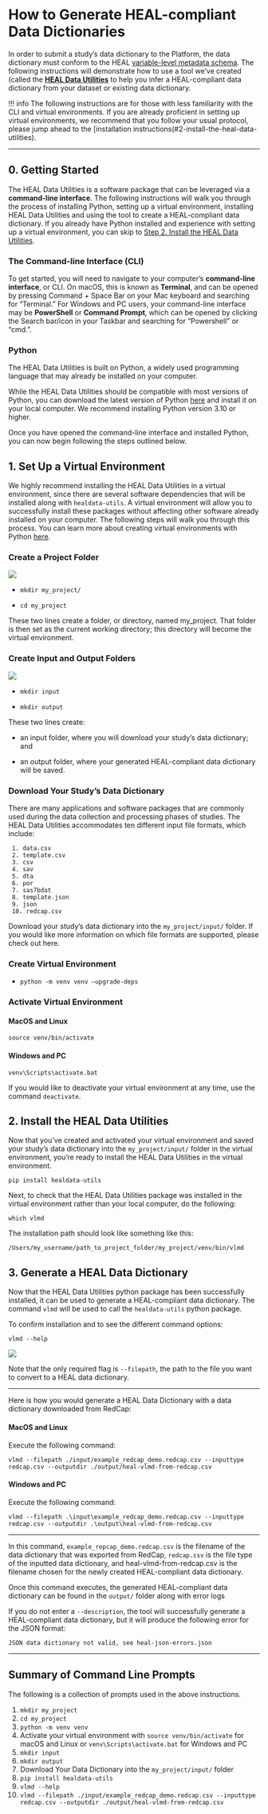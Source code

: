 # How to Generate HEAL-compliant Data Dictionaries

In order to submit a study’s data dictionary to the Platform, the data dictionary must conform to the HEAL [variable-level metadata schema](https://github.com/HEAL/heal-metadata-schemas/tree/variable-level-metadata/variable-level-metadata-schema). The following instructions will demonstrate how to use a tool we’ve created (called the [**HEAL Data Utilities**](https://pypi.org/project/healdata-utils/) to help you infer a HEAL-compliant data dictionary from your dataset or existing data dictionary.


!!! info
     The following instructions are for those with less familiarity with the CLI and virtual environments. If you are already proficient in setting up virtual environments, we recommend that you follow your usual protocol, please jump ahead to the [installation instructions(#2-install-the-heal-data-utilities). 

---

## 0. Getting Started 

The HEAL Data Utilities is a software package that can be leveraged via a **command-line interface**. The following instructions will walk you through the process of installing Python, setting up a virtual environment, installing HEAL Data Utilities and using the tool to create a HEAL-compliant data dictionary. If you already have Python installed and experience with  setting up a virtual environment, you can skip to  [Step 2. Install the HEAL Data Utilities](#2-install-the-heal-data-utilities).

### The Command-line Interface (CLI)

To get started, you will need to navigate to your computer’s **command-line interface**, or CLI. On macOS, this is known as **Terminal**, and can be opened by pressing Command + Space Bar on your Mac keyboard and searching for “Terminal.” For Windows and PC users, your command-line interface may be **PowerShell** or **Command Prompt**, which can be opened by clicking the Search bar/icon in your Taskbar and searching for “Powershell” or “cmd.”. 

### Python

The HEAL Data Utilities is built on Python, a widely used programming language that may   already be installed on your computer.

While the HEAL Data Utilities should be compatible with most versions of Python, you can download the latest version of Python [here](https://www.python.org/downloads/) and install it on your local computer. We recommend installing Python version 3.10 or higher. 

Once you have opened the command-line interface and installed Python, you can now begin following the steps outlined below. 

## 1. Set Up a Virtual Environment

We highly recommend installing the HEAL Data Utilities in a virtual environment, since there are several software dependencies that will be installed along with `healdata-utils`. A virtual environment will allow you to successfully install these packages without affecting other software already installed on your computer. The following steps will walk you through this process. You can learn more about creating virtual environments with Python [here](https://docs.python.org/3/library/venv.html).  


### Create a Project Folder

![](../img/create_project_folder.gif)

- `mkdir my_project/`

- `cd my_project `

These two lines create a folder, or directory, named my_project. That folder is then set as the current working directory; this directory will become the virtual environment. 

### Create Input and Output Folders

![](../img/create_inputoutput.gif)

- `mkdir input`

- `mkdir output`

These two lines create:

- an input folder, where you will download your study’s data dictionary; and

 - an output folder, where your generated HEAL-compliant data dictionary will be saved.

### Download Your Study’s Data Dictionary

There are many applications and software packages that are commonly used during the data collection and processing phases of studies. The HEAL Data Utilities accommodates ten different input file formats, which include:

     1. data.csv
     2. template.csv
     3. csv
     4. sav
     5. dta
     6. por
     7. sas7bdat
     8. template.json
     9. json
     10. redcap.csv 

Download your study’s data dictionary into the `my_project/input/` folder. If you would like more information on which file formats are supported, please check out here. 

### Create Virtual Environment

- `python -m venv venv –upgrade-deps`

### Activate Virtual Environment

#### MacOS and Linux

`source venv/bin/activate`

#### Windows and PC

`venv\Scripts\activate.bat`

If you would like to deactivate your virtual environment at any time, use the command `deactivate`.

## 2. Install the HEAL Data Utilities 

Now that you’ve created and activated your virtual environment and saved your study’s data dictionary into the `my_project/input/` folder in the virtual environment, you’re ready to install the HEAL Data Utilities in the virtual environment. 

`pip install healdata-utils`

Next, to check that the HEAL Data Utilities package was installed in the virtual environment rather than your local computer, do the following:

`which vlmd`

The installation path should look like something like this:

`/Users/my_username/path_to_project_folder/my_project/venv/bin/vlmd`

## 3. Generate a HEAL Data Dictionary 

Now that the HEAL Data Utilities python package has been successfully installed, it can be used to generate a HEAL-compliant data dictionary. The command `vlmd` will be used to call the `healdata-utils` python package. 

To confirm installation and to see the different command options:

`vlmd --help`

![](../img/vlmd_options.png)

Note that the only required flag is `--filepath`, the path to the file you want to convert to a HEAL data dictionary. 

---

Here is how you would generate a HEAL Data Dictionary with a data dictionary downloaded from RedCap:

#### MacOS and Linux

Execute the following command: 

`vlmd --filepath ./input/example_redcap_demo.redcap.csv --inputtype redcap.csv --outputdir ./output/heal-vlmd-from-redcap.csv`

#### Windows and PC

Execute the following command: 

`vlmd --filepath .\input\example_redcap_demo.redcap.csv --inputtype redcap.csv --outputdir .\output\heal-vlmd-from-redcap.csv`

---

In this command, `example_repcap_demo.redcap.csv` is the filename of the data dictionary that was exported from RedCap, `redcap.csv` is the file type of the inputted data dictionary, and heal-vlmd-from-redcap.csv is the filename chosen for the newly created HEAL-compliant data dictionary. 

Once this command executes, the generated HEAL-compliant data dictionary can be found in the `output/` folder along with error logs

If you do not enter a `--description`, the tool will successfully generate a HEAL-compliant data dictionary, but it will produce the following error for the JSON format: 

`JSON data dictionary not valid, see heal-json-errors.json`

---

## Summary of Command Line Prompts

The following is a collection of prompts used in the above instructions. 

1. `mkdir my_project`
2. `cd my_project`
3. `python -m venv venv`
4. Activate your virtual environment with `source venv/bin/activate` for macOS and Linux or `venv\Scripts\activate.bat` for Windows and PC
5. `mkdir input`
6. `mkdir output`
7. Download Your Data Dictionary into the `my_project/input/` folder
8. `pip install healdata-utils`
9. `vlmd --help`
10. `vlmd --filepath ./input/example_redcap_demo.redcap.csv --inputtype redcap.csv --outputdir ./output/heal-vlmd-from-redcap.csv`
